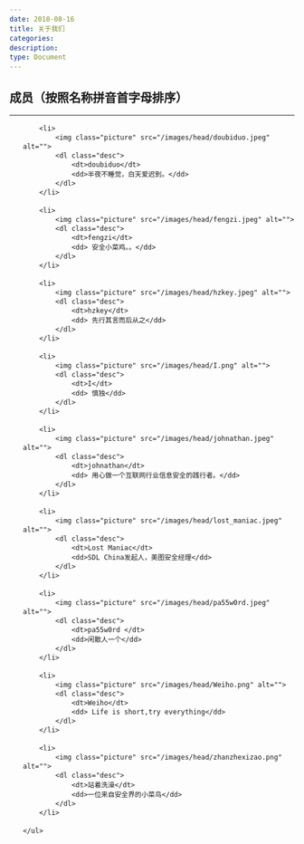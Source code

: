 ```yaml
---
date: 2018-08-16
title: 关于我们
categories:
description:
type: Document
---
```



## 成员（按照名称拼音首字母排序）

-----

<section class="about">
    <ul class="about-list">
        
        <li>
            <img class="picture" src="/images/head/doubiduo.jpeg" alt="">
            <dl class="desc">
                <dt>doubiduo</dt>
                <dd>半夜不睡觉，白天爱迟到。</dd>
            </dl>
        </li>

        <li>
            <img class="picture" src="/images/head/fengzi.jpeg" alt="">
            <dl class="desc">
                <dt>fengzi</dt>
                <dd> 安全小菜鸡。。</dd>
            </dl>
        </li>

        <li>
            <img class="picture" src="/images/head/hzkey.jpeg" alt="">
            <dl class="desc">
                <dt>hzkey</dt>
                <dd> 先行其言而后从之</dd>
            </dl>
        </li>

        <li>
            <img class="picture" src="/images/head/I.png" alt="">
            <dl class="desc">
                <dt>I</dt>
                <dd> 慎独</dd>
            </dl>
        </li>

        <li>
            <img class="picture" src="/images/head/johnathan.jpeg" alt="">
            <dl class="desc">
                <dt>johnathan</dt>
                <dd> 用心做一个互联网行业信息安全的践行者。</dd>
            </dl>
        </li>

        <li>
            <img class="picture" src="/images/head/lost_maniac.jpeg" alt="">
            <dl class="desc">
                <dt>Lost Maniac</dt>
                <dd>SDL China发起人，美图安全经理</dd>
            </dl>
        </li>

        <li>
            <img class="picture" src="/images/head/pa55w0rd.jpeg" alt="">
            <dl class="desc">
                <dt>pa55w0rd </dt>
                <dd>闲散人一个</dd>
            </dl>
        </li>

        <li>
            <img class="picture" src="/images/head/Weiho.png" alt="">
            <dl class="desc">
                <dt>Weiho</dt>
                <dd> Life is short,try everything</dd>
            </dl>
        </li>

        <li>
            <img class="picture" src="/images/head/zhanzhexizao.png" alt="">
            <dl class="desc">
                <dt>站着洗澡</dt>
                <dd>一位来自安全界的小菜鸟</dd>
            </dl>
        </li>

    </ul>